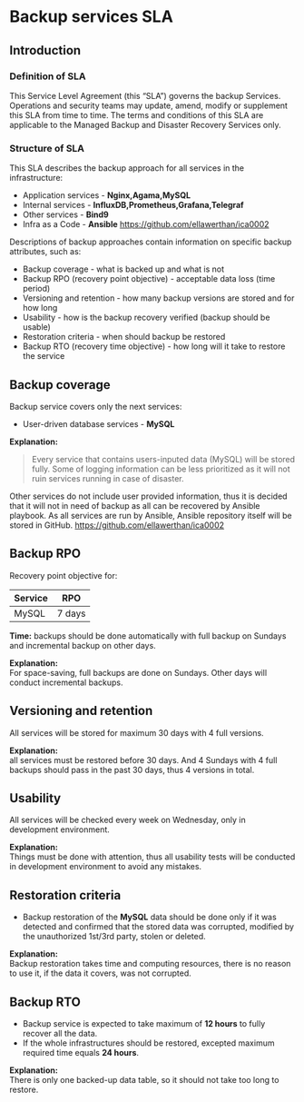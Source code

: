 # Backup services SLA

## Introduction

### Definition of SLA

This Service Level Agreement (this “SLA”) governs the backup Services. Operations and security teams may update, amend, modify or supplement this SLA from time to time. The terms and conditions of this SLA are applicable to the Managed Backup and Disaster Recovery Services only.  

### Structure of SLA

This SLA describes the backup approach for all services in the infrastructure:  

- Application services - **Nginx,Agama,MySQL**
- Internal services - **InfluxDB,Prometheus,Grafana,Telegraf**
- Other services - **Bind9**
- Infra as a Code - **Ansible** <https://github.com/ellawerthan/ica0002>

Descriptions of backup approaches contain information on specific backup attributes, such as:

- Backup coverage - what is backed up and what is not
- Backup RPO (recovery point objective) - acceptable data loss (time period)
- Versioning and retention - how many backup versions are stored and for how long
- Usability - how is the backup recovery verified (backup should be usable)
- Restoration criteria - when should backup be restored
- Backup RTO (recovery time objective) - how long will it take to restore the service

## Backup coverage

Backup service covers only the next services:

- User-driven database services - **MySQL**

**Explanation:**  
> Every service that contains users-inputed data (MySQL) will be stored fully. Some of logging information can be less prioritized as it will not ruin services running in case of disaster.

Other services do not include user provided information, thus it is decided that it will not in need of backup as all can be recovered by Ansible playbook. As all services are run by Ansible, Ansible repository itself will be stored in GitHub. 
https://github.com/ellawerthan/ica0002

## Backup RPO

Recovery point objective for:

|Service|RPO|
|---|---|
|MySQL|7 days|

**Time:** backups should be done automatically with full backup on Sundays and incremental backup on other days.

**Explanation:**  
For space-saving, full backups are done on Sundays. Other days will conduct incremental backups.

## Versioning and retention

All services will be stored for maximum 30 days with 4 full versions.

**Explanation:**  
all services must be restored before 30 days. And 4 Sundays with 4 full backups should pass in the past 30 days, thus 4 versions in total.

## Usability

All services will be checked every week on Wednesday, only in development environment.

**Explanation:**  
Things must be done with attention, thus all usability tests will be conducted in development environment to avoid any mistakes.

## Restoration criteria
- Backup restoration of the **MySQL** data should be done only if it was detected and confirmed that the stored data was corrupted, modified by the unauthorized 1st/3rd party, stolen or deleted.

**Explanation:**  
Backup restoration takes time and computing resources, there is no reason to use it, if the data it covers, was not corrupted.

## Backup RTO
- Backup service is expected to take maximum of **12 hours** to fully recover all the data.
- If the whole infrastructures should be restored, excepted maximum required time equals **24 hours**.

**Explanation:**  
There is only one backed-up data table, so it should not take too long to restore.